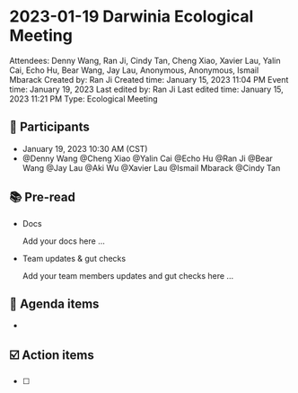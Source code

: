 # 2023-01-19 Darwinia Ecological Meeting

Attendees: Denny Wang, Ran Ji, Cindy Tan, Cheng Xiao, Xavier Lau, Yalin Cai, Echo Hu, Bear Wang, Jay Lau, Anonymous, Anonymous, Ismail Mbarack
Created by: Ran Ji
Created time: January 15, 2023 11:04 PM
Event time: January 19, 2023
Last edited by: Ran Ji
Last edited time: January 15, 2023 11:21 PM
Type: Ecological Meeting

## 💬 Participants

- January 19, 2023 10:30 AM (CST)
- @Denny Wang  @Cheng Xiao @Yalin Cai @Echo Hu @Ran Ji @Bear Wang @Jay Lau @Aki Wu  @Xavier Lau @Ismail Mbarack @Cindy Tan

## 📚 Pre-read

- Docs
    
    Add your docs here ...
    
- Team updates & gut checks
    
    Add your team members updates and gut checks here ...
    

## 📣 Agenda items

- 

## ☑️ Action items

- [ ]
